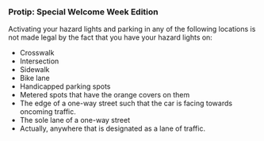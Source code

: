 ### Protip: Special Welcome Week Edition

Activating your hazard lights and parking in any of the following locations
is not made legal by the fact that you have your hazard lights on:

- Crosswalk
- Intersection
- Sidewalk
- Bike lane
- Handicapped parking spots
- Metered spots that have the orange covers on them
- The edge of a one-way street such that the car is facing towards
  oncoming traffic.
- The sole lane of a one-way street
- Actually, anywhere that is designated as a lane of traffic.
